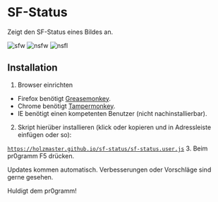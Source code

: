 # SF-Status


Zeigt den SF-Status eines Bildes an.

![sfw](https://i.imgur.com/zOTzhCm.png)
![nsfw](https://i.imgur.com/c8hpMdt.png)
![nsfl](https://i.imgur.com/4WHYOPY.png)

## Installation
1. Browser einrichten
  - Firefox benötigt [Greasemonkey](https://addons.mozilla.org/de/firefox/addon/greasemonkey/).
  - Chrome benötigt [Tampermonkey](https://chrome.google.com/webstore/detail/tampermonkey/dhdgffkkebhmkfjojejmpbldmpobfkfo?hl=de).
  - IE benötigt einen kompetenten Benutzer (nicht nachinstallierbar).
2. Skript hierüber installieren (klick oder kopieren und in Adressleiste einfügen oder so):

  [`https://holzmaster.github.io/sf-status/sf-status.user.js`](https://holzmaster.github.io/sf-status/sf-status.user.js)
3. Beim pr0gramm F5 drücken.

Updates kommen automatisch. Verbesserungen oder Vorschläge sind gerne gesehen.

Huldigt dem pr0gramm!
